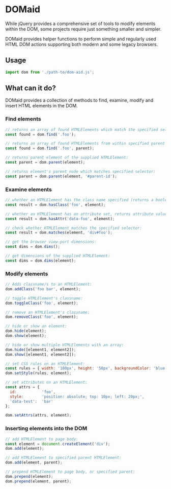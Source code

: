 # DOMaid

While jQuery provides a comprehensive set of tools to modify elements within the DOM, some projects require just something smaller and simpler.

DOMaid provides helper functions to perform simple and regularly used HTML DOM actions supporting both modern and some legacy browsers.

## Usage

```javascript
import dom from './path-to/dom-aid.js';
```

## What can it do?

DOMaid provides a collection of methods to find, examine, modify and insert HTML elements in the DOM.

### Find elements

```javascript
// returns an array of found HTMLElements which match the specified selector:
const found = dom.find('.foo');

// returns an array of found HTMLElements from within specified parent HTMLElement:
const found = dom.find('.foo', parent);

// returns parent element of the supplied HTMLElement:
const parent = dom.parent(element);

// returns element's parent node which matches specified selector:
const parent = dom.parent(element, '#parent-id');
```

### Examine elements

```javascript
// whether an HTMLElement has the class name specified (returns a boolean):
const result = dom.hasClass('foo', element);

// whether an HTMLElement has an attribute set, returns attribute value or false:
const result = dom.hasAttr('data-foo', element);

// check whether HTMLElement matches the specified selector:
const result = dom.matches(element, 'div#foo');

// get the browser view-port dimensions:
const dims = dom.dims();

// get dimensions of the supplied HTMLElement:
const dims = dom.dims(element);
```

### Modify elements

```javascript
// Adds classname/s to an HTMLElement:
dom.addClass('foo bar', element);

// toggle HTMLElement's classname:
dom.toggleClass('foo', element);

// remove an HTMLElement's classname:
dom.removeClass('foo', element);

// hide or show an element:
dom.hide(element);
dom.show(element);

// hide or show multiple HTMLElements with an array:
dom.hide([element1, element2]);
dom.show([element1, element2]);

// set CSS rules on an HTMLElement:
const rules = { width: '100px', height: '50px', backgroundColor: 'blue' };
dom.setStyle(rules, element);

// set attributes on an HTMLElement:
const attrs = {
  id:           'foo',
  style:        'position: absolute; top: 10px; left: 20px;',
  'data-test':  'bar'
};

dom.setAttrs(attrs, element);
```

### Inserting elements into the DOM

```javascript
// add HTMLElement to page body:
const element = document.createElement('div');
dom.add(element);

// add HTMLElement to specified parent HTMLElement:
dom.add(element, parent);

// prepend HTMLElement to page body, or specified parent:
dom.prepend(element);
dom.prepend(element, parent);
```



